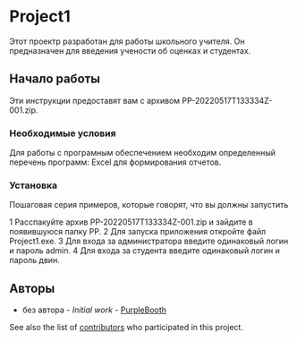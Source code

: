 ﻿# Project1
Этот проектр разработан для работы школьного учителя. Он предназначен для введения учености об оценках и студентах.



## Начало работы



Эти инструкции предоставят вам с архивом PP-20220517T133334Z-001.zip.


### Необходимые условия



Для работы с програмным обеспечением необходим определенный перечень программ: Excel для формирования отчетов.


### Установка




Пошаговая серия примеров, которые говорят, что вы должны запустить

1 Расспакуйте архив PP-20220517T133334Z-001.zip и зайдите в появившуюся папку PP.
2 Для запуска приложения откройте файл Project1.exe.
3 Для входа за администратора введите одинаковый логин и пароль admin.
4 Для входа за студента введите одинаковый логин и пароль двин.


## Авторы

* без автора - *Initial work* - [PurpleBooth](https://github.com/PurpleBooth)

See also the list of [contributors](https://github.com/your/project/contributors) who participated in this project.

